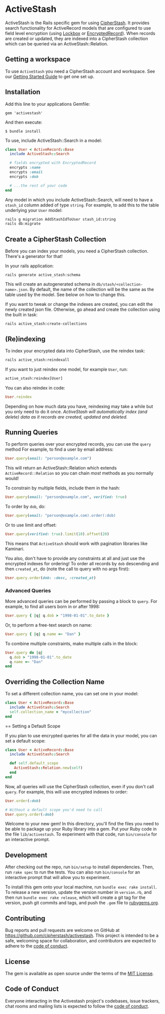 # ActiveStash

ActiveStash is the Rails specific gem for using [CipherStash](https://cipherstash.com).
It provides search functionality for ActiveRecord models
that are configured to use field level encryption (using [Lockbox](https://github.com/ankane/lockbox) or
[EncryptedRecord](https://guides.rubyonrails.org/active_record_encryption.html)).
When records are created or updated, they are indexed into a CipherStash collection
which can be queried via an ActiveStash::Relation.

## Getting a workspace

To use `ActiveStash` you need a CipherStash account and workspace.
See our [Getting Started Guide](https://docs.cipherstash.com/tutorials/getting-started/index.html) to get one set up.

## Installation

Add this line to your applications Gemfile:

    gem 'activestash'

And then execute:

    $ bundle install

To use, include ActiveStash::Search in a model:

```ruby
class User < ActiveRecord::Base
  include ActiveStash::Search

  # fields encrypted with EncryptedRecord
  encrypts :name
  encrypts :email
  encrypts :dob

  # ...the rest of your code
end
```

Any model in which you include ActiveStash::Search, will need to have a `stash_id` column added of type `string`.
For example, to add this to the table underlying your `User` model:

```sh
rails g migration AddStashIdToUser stash_id:string
rails db:migrate
```

## Create a CipherStash Collection

Before you can index your models, you need a CipherStash collection. There's a generator for that!

In your rails application:

    rails generate active_stash:schema

This will create an autogenerated schema in `db/stash/<collection-name>.json`. By default,
the name of the collection will be the same as the table used by the model. See below on how to change this.

If you want to tweak or change the indexes are created, you can edit the newly created json file.
Otherwise, go ahead and create the collection using the built in task:

    rails active_stash:create-collections

## (Re)indexing

To index your encrypted data into CipherStash, use the reindex task:

```sh
rails active_stash:reindexall
```

If you want to just reindex one model, for example `User`, run:

```sh
active_stash:reindex[User]
```

You can also reindex in code:

```ruby
User.reindex
```

Depending on how much data you have, reindexing may take a while but you only need to do it once.
*ActiveStash will automatically index (and delete) data as it records are created, updated and deleted.*

## Running Queries

To perform queries over your encrypted records, you can use the `query` method
For example, to find a user by email address:

```ruby
User.query(email: "person@example.com")
```

This will return an ActiveStash::Relation which extends `ActiveRecord::Relation` so you can chain *most* methods
as you normally would!

To constrain by multiple fields, include them in the hash:

```ruby
User.query(email: "person@example.com", verified: true)
```

To order by `dob`, do:

```ruby
User.query(email: "person@example.com).order(:dob)
```
 
Or to use limit and offset:

```ruby
User.query(verified: true).limit(10).offset(20)
```

This means that `ActiveStash` should work with pagination libraries like Kaminari.

You also, don't have to provide any constraints at all and just use the encrypted indexes for ordering!
To order all records by `dob` descending and then `created_at`, do (note the call to query with no args first):

```ruby
User.query.order(dob: :desc, :created_at)
```

### Advanced Queries

More advanced queries can be performed by passing a block to `query`.
For example, to find all users born in or after 1998:

```ruby
User.query { |q| q.dob > "1998-01-01".to_date }
```
      
Or, to perform a free-text search on name:

```ruby
User.query { |q| q.name =~ "Dan" }
```

To combine multiple constraints, make multiple calls in the block:

```ruby
User.query do |q|
  q.dob > "1998-01-01".to_date
  q.name =~ "Dan"
end
```

## Overriding the Collection Name

To set a different collection name, you can set one in your model:

```ruby
class User < ActiveRecord::Base
  include ActiveStash::Search
  self.collection_name = "mycollection"
end
```

== Setting a Default Scope

If you plan to use encrypted queries for all the data in your model, you can set a default scope:

```ruby
class User < ActiveRecord::Base
  include ActiveStash::Search

  def self.default_scope
    ActiveStash::Relation.new(self)
  end
end
```

Now, all queries will use the CipherStash collection, even if you don't call `query`.
For example, this will use encrypted indexes to order:

```ruby
User.order(:dob)

# Without a default scope you'd need to call
User.query.order(:dob)
```

Welcome to your new gem! In this directory, you'll find the files you need to be able to package up your Ruby library into a gem. Put your Ruby code in the file `lib/activestash`. To experiment with that code, run `bin/console` for an interactive prompt.


## Development

After checking out the repo, run `bin/setup` to install dependencies. Then, run `rake spec` to run the tests. You can also run `bin/console` for an interactive prompt that will allow you to experiment.

To install this gem onto your local machine, run `bundle exec rake install`. To release a new version, update the version number in `version.rb`, and then run `bundle exec rake release`, which will create a git tag for the version, push git commits and tags, and push the `.gem` file to [rubygems.org](https://rubygems.org).

## Contributing

Bug reports and pull requests are welcome on GitHub at https://github.com/cipherstash/activestash. This project is intended to be a safe, welcoming space for collaboration, and contributors are expected to adhere to the [code of conduct](https://github.com/cipherstash/activestash/blob/master/CODE_OF_CONDUCT.md).


## License

The gem is available as open source under the terms of the [MIT License](https://opensource.org/licenses/MIT).

## Code of Conduct

Everyone interacting in the Activestash project's codebases, issue trackers, chat rooms and mailing lists is expected to follow the [code of conduct](https://github.com/cipherstash/activestash/blob/master/CODE_OF_CONDUCT.md).

